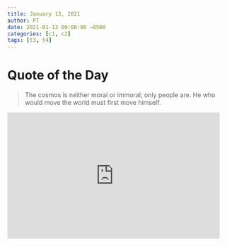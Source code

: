 ```yaml
---
title: January 13, 2021
author: PT
date: 2021-01-13 00:00:00 −0500
categories: [c1, c2]
tags: [t3, t4]
---
```


# Quote of the Day
> The cosmos is neither moral or immoral; only people are. He who would move the world must first move himself.
<iframe src="https://giphy.com/embed/MofD6FusyLKzktNYPp" width="480" height="285" frameBorder="0" class="giphy-embed" allowFullScreen></iframe>